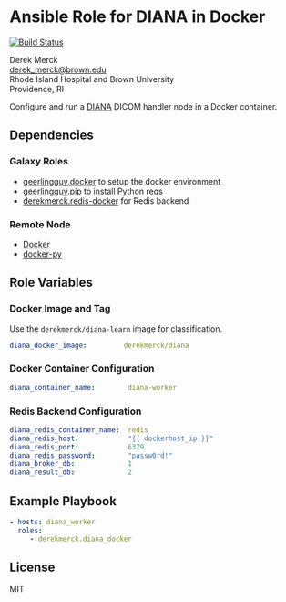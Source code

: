 Ansible Role for DIANA in Docker
===================================

[![Build Status](https://travis-ci.org/derekmerck/ansible-diana-docker.svg?branch=master)](https://travis-ci.org/derekmerck/ansible-diana-docker)

Derek Merck  
<derek_merck@brown.edu>  
Rhode Island Hospital and Brown University  
Providence, RI  

Configure and run a [DIANA](https://github.com/derekmerck/DIANA) DICOM handler node in a Docker container.


Dependencies
------------

### Galaxy Roles

- [geerlingguy.docker](https://github.com/geerlingguy/ansible-role-docker) to setup the docker environment
- [geerlingguy.pip](https://github.com/geerlingguy/ansible-role-pip) to install Python reqs
- [derekmerck.redis-docker](https://github.com/derekmerck/ansible-redis-docker) for Redis backend


### Remote Node

- [Docker][]
- [docker-py][]

[Docker]: https://www.docker.com
[docker-py]: https://docker-py.readthedocs.io


Role Variables
--------------

### Docker Image and Tag

Use the `derekmerck/diana-learn` image for classification.

```yaml
diana_docker_image:         derekmerck/diana
```

### Docker Container Configuration

```yaml
diana_container_name:        diana-worker
```

### Redis Backend Configuration

```yaml
diana_redis_container_name:  redis
diana_redis_host:            "{{ dockerhost_ip }}"
diana_redis_port:            6379
diana_redis_password:        "passw0rd!"
diana_broker_db:             1
diana_result_db:             2

```


Example Playbook
----------------

```yaml
- hosts: diana_worker
  roles:
     - derekmerck.diana_docker
```


License
-------

MIT